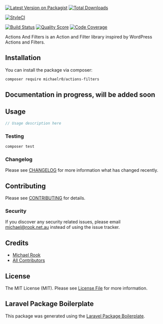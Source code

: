[![Latest Version on Packagist](https://img.shields.io/packagist/v/michaelr0/actions-filters.svg?style=flat-square)](https://packagist.org/packages/michaelr0/actions-filters)
[![Total Downloads](https://img.shields.io/packagist/dt/michaelr0/actions-filters.svg?style=flat-square)](https://packagist.org/packages/michaelr0/actions-filters)

[![StyleCI](https://github.styleci.io/repos/280111623/shield?branch=master)](https://github.styleci.io/repos/280111623?branch=master)

[![Build Status](https://img.shields.io/travis/michaelr0/actions-filters/master.svg?style=flat-square)](https://travis-ci.org/michaelr0/actions-filters)
[![Quality Score](https://img.shields.io/scrutinizer/g/michaelr0/actions-filters.svg?style=flat-square)](https://scrutinizer-ci.com/g/michaelr0/actions-filters)
[![Code Coverage](https://scrutinizer-ci.com/g/michaelr0/actions-filters/badges/coverage.png?b=master)](https://scrutinizer-ci.com/g/michaelr0/actions-filters/?branch=master)

Actions And Filters is an Action and Filter library inspired by WordPress Actions and Filters.


## Installation

You can install the package via composer:

```bash
composer require michaelr0/actions-filters
```

## Documentation in progress, will be added soon

## Usage

``` php
// Usage description here
```

### Testing

``` bash
composer test
```

### Changelog

Please see [CHANGELOG](CHANGELOG.md) for more information what has changed recently.

## Contributing

Please see [CONTRIBUTING](CONTRIBUTING.md) for details.

### Security

If you discover any security related issues, please email michael@rook.net.au instead of using the issue tracker.

## Credits

- [Michael Rook](https://github.com/michaelr0)
- [All Contributors](../../contributors)

## License

The MIT License (MIT). Please see [License File](LICENSE.md) for more information.

## Laravel Package Boilerplate

This package was generated using the [Laravel Package Boilerplate](https://laravelpackageboilerplate.com).
